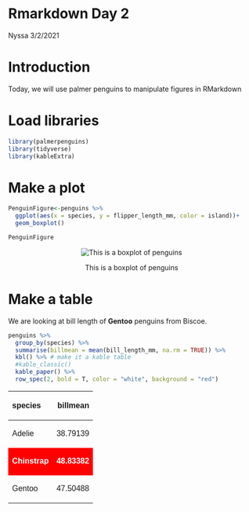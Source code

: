 Rmarkdown Day 2
================
Nyssa
3/2/2021

# Introduction

Today, we will use palmer penguins to manipulate figures in RMarkdown

# Load libraries

``` r
library(palmerpenguins)
library(tidyverse)
library(kableExtra)
```

# Make a plot

``` r
PenguinFigure<-penguins %>%
  ggplot(aes(x = species, y = flipper_length_mm, color = island))+
  geom_boxplot()

PenguinFigure
```

<div class="figure" style="text-align: center">

<img src="C:/Users/nyssa/Desktop/Repositories/Spring-2021/Week_6/outputPenguinFig-1.png" alt="This is a boxplot of penguins"  />

<p class="caption">

This is a boxplot of penguins

</p>

</div>

# Make a table

We are looking at bill length of **Gentoo** penguins from Biscoe.

``` r
penguins %>%
  group_by(species) %>%
  summarise(billmean = mean(bill_length_mm, na.rm = TRUE)) %>%
  kbl() %>% # make it a kable table
  #kable_classic()
  kable_paper() %>%
  row_spec(2, bold = T, color = "white", background = "red")
```

<table class=" lightable-paper" style="font-family: &quot;Arial Narrow&quot;, arial, helvetica, sans-serif; margin-left: auto; margin-right: auto;">

<thead>

<tr>

<th style="text-align:left;">

species

</th>

<th style="text-align:right;">

billmean

</th>

</tr>

</thead>

<tbody>

<tr>

<td style="text-align:left;">

Adelie

</td>

<td style="text-align:right;">

38.79139

</td>

</tr>

<tr>

<td style="text-align:left;font-weight: bold;color: white !important;background-color: red !important;">

Chinstrap

</td>

<td style="text-align:right;font-weight: bold;color: white !important;background-color: red !important;">

48.83382

</td>

</tr>

<tr>

<td style="text-align:left;">

Gentoo

</td>

<td style="text-align:right;">

47.50488

</td>

</tr>

</tbody>

</table>
